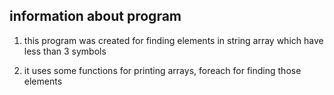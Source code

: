 ## information about program

1. this program was created for finding elements in string array which have less than 3 symbols

2. it uses some functions for printing arrays, foreach for finding those elements